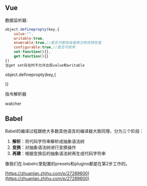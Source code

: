 ## Vue

数据监听器:

```js
object.definepropty(key,{
    value:"",
    writable:true,
    enumrable:true,//是否可删除或者再次修改特性值
    configurable:true,//是否可枚举
    set:function(){},
    get:function(){}
})
当get set存在时不允许出现value和writable
```

object.definepropty\(key,{

}\)

指令解析器

watcher

## Babel

Babel的编译过程跟绝大多数其他语言的编译器大致同理，分为三个阶段：

1. **解析**：将代码字符串解析成抽象语法树
2. **变换**：对抽象语法树进行变换操作
3. **再建**：根据变换后的抽象语法树再生成代码字符串

像我们在.babelrc里配置的presets和plugins都是在第2步工作的。

[https://zhuanlan.zhihu.com/p/27289600](https://zhuanlan.zhihu.com/p/27289600)

